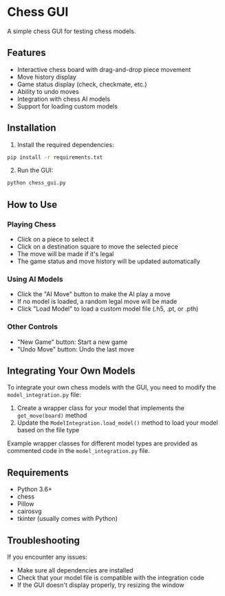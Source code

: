 # Chess GUI

A simple chess GUI for testing chess models.

## Features

- Interactive chess board with drag-and-drop piece movement
- Move history display
- Game status display (check, checkmate, etc.)
- Ability to undo moves
- Integration with chess AI models
- Support for loading custom models

## Installation

1. Install the required dependencies:

```bash
pip install -r requirements.txt
```

2. Run the GUI:

```bash
python chess_gui.py
```

## How to Use

### Playing Chess

- Click on a piece to select it
- Click on a destination square to move the selected piece
- The move will be made if it's legal
- The game status and move history will be updated automatically

### Using AI Models

- Click the "AI Move" button to make the AI play a move
- If no model is loaded, a random legal move will be made
- Click "Load Model" to load a custom model file (.h5, .pt, or .pth)

### Other Controls

- "New Game" button: Start a new game
- "Undo Move" button: Undo the last move

## Integrating Your Own Models

To integrate your own chess models with the GUI, you need to modify the `model_integration.py` file:

1. Create a wrapper class for your model that implements the `get_move(board)` method
2. Update the `ModelIntegration.load_model()` method to load your model based on the file type

Example wrapper classes for different model types are provided as commented code in the `model_integration.py` file.

## Requirements

- Python 3.6+
- chess
- Pillow
- cairosvg
- tkinter (usually comes with Python)

## Troubleshooting

If you encounter any issues:

- Make sure all dependencies are installed
- Check that your model file is compatible with the integration code
- If the GUI doesn't display properly, try resizing the window
